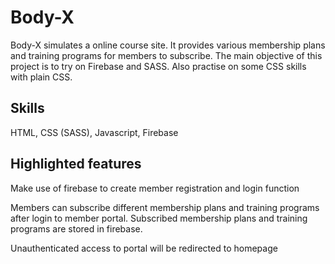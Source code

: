 # Body-X

Body-X simulates a online course site. It provides various membership plans and training programs for members to subscribe. The main objective of this project is to try on Firebase and SASS. Also practise on some CSS skills with plain CSS.


## Skills
HTML, CSS (SASS), Javascript, Firebase
## Highlighted features
Make use of firebase to create member registration and login function

Members can subscribe different membership plans and training programs after login to member portal. Subscribed membership plans and training programs are stored in firebase.

Unauthenticated access to portal will be redirected to homepage
